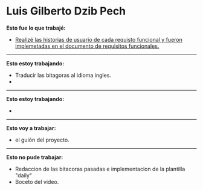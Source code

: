 # Luis Gilberto Dzib Pech

**Esto fue lo que trabajé:**

- [ Realizé las historias de usuario de cada requisto funcional y fueron implemetadas en el documento de requisitos funcionales.](https://github.com/ricardo-andre-pool-cen/Equipo-0_prototipo_de_software_-seudo_repositorio/blob/39678a96ab91b62940c0b48669d5330d1e36842b/ESPANOL/Act%233%20Requisitos%20Funcionales.md)

---
**Esto estoy trabajando:**

- Traducir las bitagoras al idioma ingles.
- 
---
**Esto estoy trabajando:**

-

---
**Esto voy a trabajar:**

- el guión del proyecto.

---
**Esto no pude trabajar:**

- Redaccion de las bitacoras pasadas e implementacion de la plantilla "daily"
- Boceto del video.
